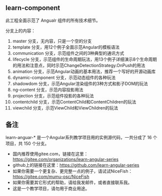 ## learn-component

此工程全面示范了 Angualr 组件的所有技术细节。

分支上的内容：

1. master 分支，无内容，只是一个空的分支
1. template 分支，用12个例子全面示范Angular的模板语法
1. communication 分支，示范组件之间的3种典型的通讯方式
1. lifecycle 分支，示范组件的生命周期玩法，用13个例子详细演示8个生命周期的用法和注意点，同时示范ChangeDetectionStrategy.OnPush的用法
1. animation 分支，示范Angular动画的基本用法，推荐一个写好的开源动画库
1. dynamic-component 分支，示范动态组件的各种玩法
1. shadowdom 分支，示范Angular渲染组件的3种方式和影子DOM的玩法
1. ng-content 分支，示范内容投影用法
1. projection 分支，示范组件投影的各种玩法
1. contentchild 分支，示范ContentChild和ContentChildren的玩法
1. viewchild 分支，示范ViewChild和ViewChildren的玩法

## 备注

learn-anguar-* 是一个Angular系列教学项目用的实例源代码，一共分成了 16 个项目，共 150 个分支。

- 国内推荐使用gitee.com，链接在这里：https://gitee.com/organizations/learn-angular-series
- github上的链接在这里：https://github.com/learn-angular-series
- 如果你需要一个更复杂、更完整一点的例子，请试试NiceFish：https://gitee.com/mumu-osc/NiceFish
- 如果你需要其它形式的帮助，请给我发邮件，或者直接联系我。
- 这是一个教学项目，请勿用于商业用途。